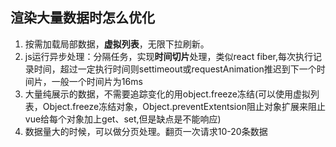 ## 渲染大量数据时怎么优化

1. 按需加载局部数据，**虚拟列表**，无限下拉刷新。  
2. js运行异步处理：分隔任务，实现**时间切片**处理，类似react fiber,每次执行记录时间，超过一定执行时间则settimeout或requestAnimation推迟到下一个时间片，一般一个时间片为16ms
3. 大量纯展示的数据，不需要追踪变化的用object.freeze冻结(可以使用虚拟列表，Object.freeze冻结对象，Object.preventExtentsion阻止对象扩展来阻止vue给每个对象加上get、set,但是缺点是不能响应)  
4. 数据量大的时候，可以做分页处理。翻页一次请求10-20条数据